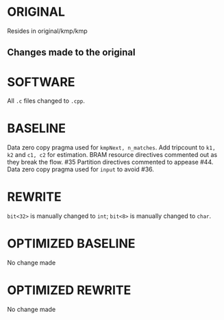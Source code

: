 # ORIGINAL
Resides in original/kmp/kmp

## Changes made to the original

# SOFTWARE
All `.c` files changed to `.cpp`.

# BASELINE
Data zero copy pragma used for `kmpNext, n_matches`.
Add tripcount to `k1, k2` and `c1, c2` for estimation.
BRAM resource directives commented out as they break the flow. #35
Partition directives commented  to appease #44.
Data zero copy pragma used for `input` to avoid #36.

# REWRITE
`bit<32>` is manually changed to `int`; `bit<8>` is manually changed to `char`.

# OPTIMIZED BASELINE
No change made

# OPTIMIZED REWRITE
No change made
